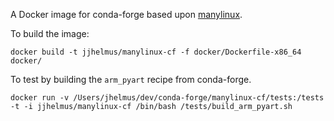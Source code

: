 A Docker image for conda-forge based upon 
[manylinux](https://github.com/pypa/manylinux).


To build the image:

```
docker build -t jjhelmus/manylinux-cf -f docker/Dockerfile-x86_64 docker/
```

To test by building the `arm_pyart` recipe from conda-forge.

```
docker run -v /Users/jhelmus/dev/conda-forge/manylinux-cf/tests:/tests -t -i jjhelmus/manylinux-cf /bin/bash /tests/build_arm_pyart.sh
```
